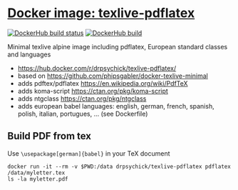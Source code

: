 # [Docker image: texlive-pdflatex](https://hub.docker.com/r/drpsychick/texlive-pdflatex/)

[![DockerHub build status](https://img.shields.io/docker/build/drpsychick/texlive-pdflatex.svg)](https://hub.docker.com/r/drpsychick/texlive-pdflatex/builds/) [![DockerHub build](https://img.shields.io/docker/automated/drpsychick/texlive-pdflatex.svg)](https://hub.docker.com/r/drpsychick/texlive-pdflatex/)

Minimal texlive alpine image including pdflatex, European standard classes and languages

* https://hub.docker.com/r/drpsychick/texlive-pdflatex/
* based on https://github.com/phipsgabler/docker-texlive-minimal
* adds pdftex/pdflatex https://en.wikipedia.org/wiki/PdfTeX
* adds koma-script https://ctan.org/pkg/koma-script
* adds ntgclass https://ctan.org/pkg/ntgclass
* adds european babel languages: english, german, french, spanish, polish, italian, portugues, ... (see Dockerfile)

## Build PDF from tex

Use `\usepackage[german]{babel}` in your TeX document

```
docker run -it --rm -v $PWD:/data drpsychick/texlive-pdflatex pdflatex /data/myletter.tex
ls -la myletter.pdf
```

